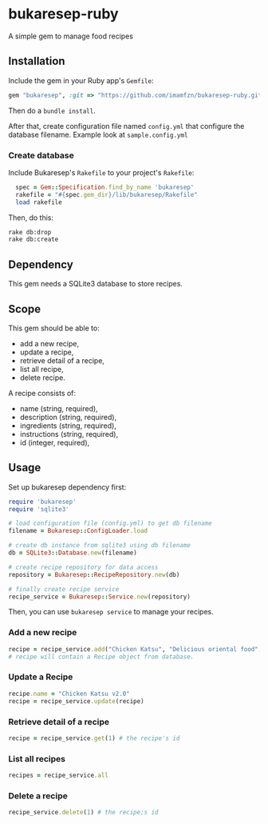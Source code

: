 # bukaresep-ruby

A simple gem to manage food recipes

## Installation

Include the gem in your Ruby app's `Gemfile`:

```ruby
gem "bukaresep", :git => "https://github.com/imamfzn/bukaresep-ruby.git", :branch => "development"
```

Then do a `bundle install`.

After that, create configuration file named `config.yml` that configure the database filename. Example look at `sample.config.yml`

### Create database

Include Bukaresep's `Rakefile` to your project's `Rakefile`:

```ruby
  spec = Gem::Specification.find_by_name 'bukaresep'
  rakefile = "#{spec.gem_dir}/lib/bukaresep/Rakefile"
  load rakefile
```

Then, do this:

```sh
rake db:drop
rake db:create
```

## Dependency

This gem needs a SQLite3 database to store recipes.

## Scope

This gem should be able to:

* add a new recipe,
* update a recipe,
* retrieve detail of a recipe,
* list all recipe,
* delete recipe.

A recipe consists of:

* name (string, required),
* description (string, required),
* ingredients (string, required),
* instructions (string, required),
* id (integer, required),

## Usage

Set up bukaresep dependency first:

```ruby
require 'bukaresep'
require 'sqlite3'

# load configuration file (config.yml) to get db filename
filename = Bukaresep::ConfigLoader.load

# create db instance from sqlite3 using db filename
db = SQLite3::Database.new(filename)

# create recipe repository for data access
repository = Bukaresep::RecipeRepository.new(db)

# finally create recipe service
recipe_service = Bukaresep::Service.new(repository)
```

Then, you can use `bukaresep service` to manage your recipes.

### Add a new recipe

```ruby
recipe = recipe_service.add("Chicken Katsu", "Delicious oriental food", "Chicken, egg, salt", "Just merge all ingredients")
# recipe will contain a Recipe object from database.
```

### Update a Recipe

```ruby
recipe.name = "Chicken Katsu v2.0"
recipe = recipe_service.update(recipe)
```

### Retrieve detail of a recipe

```ruby
recipe = recipe_service.get(1) # the recipe's id
```

### List all recipes

```ruby
recipes = recipe_service.all
```

### Delete a recipe

```ruby
recipe_service.delete(1) # the recipe;s id
```